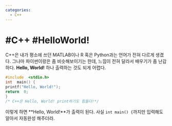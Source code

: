 ```yaml
---
categories:
  - C++
---
```


# #C++ #HelloWorld!

C++은 내가 평소에 쓰던 MATLAB이나 R 혹은 Python과는 언어가 전혀 다르게 생겼다. 그나마 파이썬이랑은 좀 비슷해보이기는 한데, 느낌이 전혀 달라서 배우기가 좀 난감하다. **Hello, World!** 하나 출력하는 것도 되게 어렵다.

```c++
#include  <stdio.h>
int  main() {
printf("Hello, World!");
return  0;
}
/* C++은 Hello, World! print하기도 힘들다!*/
```

이렇게 하면 **Hello, World!**가 출력이 된다. 사실 `int main() {`까지만 입력해도 알아서 자동완성 해주더라.


<!--stackedit_data:
eyJoaXN0b3J5IjpbLTY5Nzc4MzM4XX0=
-->